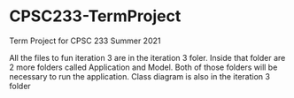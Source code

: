 # CPSC233-TermProject
Term Project for CPSC 233 Summer 2021

All the files to fun iteration 3 are in the iteration 3 foler. Inside that folder are 2 more folders called Application and Model. 
Both of those folders will be necessary to run the application. Class diagram is also in the iteration 3 folder
